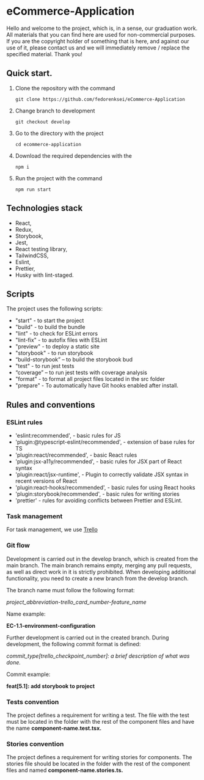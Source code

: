 # eCommerce-Application

Hello and welcome to the project, which is, in a sense, our graduation work.
All materials that you can find here are used for non-commercial purposes. If you are the copyright holder of something that is here, and against our use of it, please contact us and we will immediately remove / replace the specified material. Thank you!

## Quick start.

1. Clone the repository with the command

   `git clone https://github.com/fedorenksei/eCommerce-Application`

2. Change branch to development

   `git checkout develop`

3. Go to the directory with the project

   `cd ecommerce-application`

4. Download the required dependencies with the

   `npm i`

5. Run the project with the command

   `npm run start`

## Technologies stack

- React,
- Redux,
- Storybook,
- Jest,
- React testing library,
- TailwindCSS,
- Eslint,
- Prettier,
- Husky with lint-staged.

## Scripts

The project uses the following scripts:

- "start" - to start the project
- "build" - to build the bundle
- "lint" - to check for ESLint errors
- "lint-fix" - to autofix files with ESLint
- "preview" - to deploy a static site
- "storybook" - to run storybook
- “build-storybook” – to build the storybook bud
- "test" - to run jest tests
- “coverage” – to run jest tests with coverage analysis
- "format" - to format all project files located in the src folder
- "prepare" - To automatically have Git hooks enabled after install.

## Rules and conventions

### ESLint rules

- 'eslint:recommended', - basic rules for JS
- 'plugin:@typescript-eslint/recommended', - extension of base rules for TS
- 'plugin:react/recommended', - basic React rules
- 'plugin:jsx-a11y/recommended', - basic rules for JSX part of React syntax
- 'plugin:react/jsx-runtime', - Plugin to correctly validate JSX syntax in recent versions of React
- 'plugin:react-hooks/recommended', - basic rules for using React hooks
- 'plugin:storybook/recommended', - basic rules for writing stories
- 'prettier' - rules for avoiding conflicts between Prettier and ESLint.

### Task management

For task management, we use [Trello](https://trello.com/b/HoYECeHA/ecommerce)

### Git flow

Development is carried out in the develop branch, which is created from the main branch. The main branch remains empty, merging any pull requests, as well as direct work in it is strictly prohibited.
When developing additional functionality, you need to create a new branch from the develop branch.

The branch name must follow the following format:

_project_abbreviation-trello_card_number-feature_name_

Name example:

**EC-1.1-environment-configuration**

Further development is carried out in the created branch. During development, the following commit format is defined:

_commit_type[trello_checkpoint_number]: a brief description of what was done._

Commit example:

**feat[5.1]: add storybook to project**

### Tests convention

The project defines a requirement for writing a test. The file with the test must be located in the folder with the rest of the component files and have the name **component-name.test.tsx.**

### Stories convention

The project defines a requirement for writing stories for components. The stories file should be located in the folder with the rest of the component files and named **component-name.stories.ts.**
